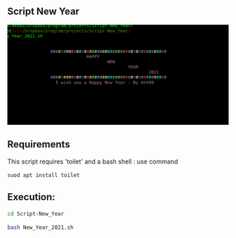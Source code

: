 ## Script New Year 

![](2021.png)

## Requirements

This script requires 'toilet' and a bash shell : use command

```bash
suod apt install toilet
```

## Execution:

```bash
cd Script-New_Year
```

```bash
bash New_Year_2021.sh
```
